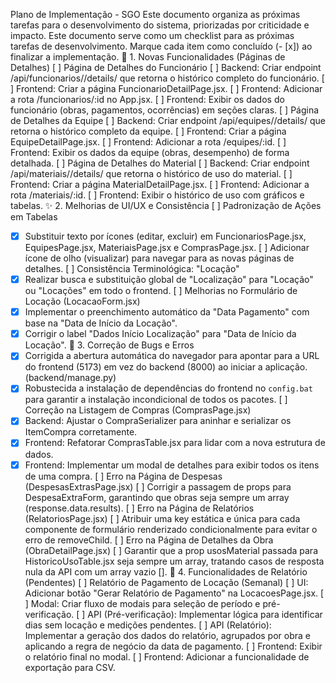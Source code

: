 Plano de Implementação - SGO
Este documento organiza as próximas tarefas para o desenvolvimento do sistema, priorizadas por criticidade e impacto.
Este documento serve como um checklist para as próximas tarefas de desenvolvimento. Marque cada item como concluído (- [x]) ao finalizar a implementação.
🎯 1. Novas Funcionalidades (Páginas de Detalhes)
[ ] Página de Detalhes do Funcionário
[ ] Backend: Criar endpoint /api/funcionarios/<id>/details/ que retorna o histórico completo do funcionário.
[ ] Frontend: Criar a página FuncionarioDetailPage.jsx.
[ ] Frontend: Adicionar a rota /funcionarios/:id no App.jsx.
[ ] Frontend: Exibir os dados do funcionário (obras, pagamentos, ocorrências) em seções claras.
[ ] Página de Detalhes da Equipe
[ ] Backend: Criar endpoint /api/equipes/<id>/details/ que retorna o histórico completo da equipe.
[ ] Frontend: Criar a página EquipeDetailPage.jsx.
[ ] Frontend: Adicionar a rota /equipes/:id.
[ ] Frontend: Exibir os dados da equipe (obras, desempenho) de forma detalhada.
[ ] Página de Detalhes do Material
[ ] Backend: Criar endpoint /api/materiais/<id>/details/ que retorna o histórico de uso do material.
[ ] Frontend: Criar a página MaterialDetailPage.jsx.
[ ] Frontend: Adicionar a rota /materiais/:id.
[ ] Frontend: Exibir o histórico de uso com gráficos e tabelas.
✨ 2. Melhorias de UI/UX e Consistência
[ ] Padronização de Ações em Tabelas
- [x] Substituir texto por ícones (editar, excluir) em FuncionariosPage.jsx, EquipesPage.jsx, MateriaisPage.jsx e ComprasPage.jsx.
[ ] Adicionar ícone de olho (visualizar) para navegar para as novas páginas de detalhes.
[ ] Consistência Terminológica: "Locação"
- [x] Realizar busca e substituição global de "Localização" para "Locação" ou "Locações" em todo o frontend.
[ ] Melhorias no Formulário de Locação (LocacaoForm.jsx)
- [x] Implementar o preenchimento automático da "Data Pagamento" com base na "Data de Início da Locação".
- [x] Corrigir o label "Dados Início Localização" para "Data de Início da Locação".
🐛 3. Correção de Bugs e Erros
- [x] Corrigida a abertura automática do navegador para apontar para a URL do frontend (5173) em vez do backend (8000) ao iniciar a aplicação. (backend/manage.py)
- [x] Robustecida a instalação de dependências do frontend no `config.bat` para garantir a instalação incondicional de todos os pacotes.
[ ] Correção na Listagem de Compras (ComprasPage.jsx)
- [x] Backend: Ajustar o CompraSerializer para aninhar e serializar os ItemCompra corretamente.
- [x] Frontend: Refatorar ComprasTable.jsx para lidar com a nova estrutura de dados.
- [x] Frontend: Implementar um modal de detalhes para exibir todos os itens de uma compra.
[ ] Erro na Página de Despesas (DespesasExtrasPage.jsx)
[ ] Corrigir a passagem de props para DespesaExtraForm, garantindo que obras seja sempre um array (response.data.results).
[ ] Erro na Página de Relatórios (RelatoriosPage.jsx)
[ ] Atribuir uma key estática e única para cada componente de formulário renderizado condicionalmente para evitar o erro de removeChild.
[ ] Erro na Página de Detalhes da Obra (ObraDetailPage.jsx)
[ ] Garantir que a prop usosMaterial passada para HistoricoUsoTable.jsx seja sempre um array, tratando casos de resposta nula da API com um array vazio [].
📅 4. Funcionalidades de Relatório (Pendentes)
[ ] Relatório de Pagamento de Locação (Semanal)
[ ] UI: Adicionar botão "Gerar Relatório de Pagamento" na LocacoesPage.jsx.
[ ] Modal: Criar fluxo de modais para seleção de período e pré-verificação.
[ ] API (Pré-verificação): Implementar lógica para identificar dias sem locação e medições pendentes.
[ ] API (Relatório): Implementar a geração dos dados do relatório, agrupados por obra e aplicando a regra de negócio da data de pagamento.
[ ] Frontend: Exibir o relatório final no modal.
[ ] Frontend: Adicionar a funcionalidade de exportação para CSV.
